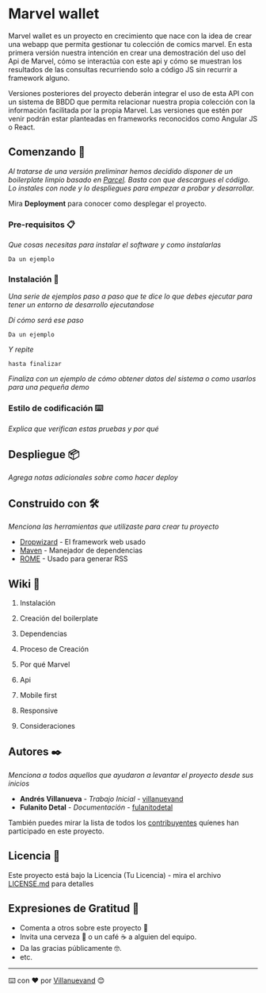 # Marvel wallet

Marvel wallet es un proyecto en crecimiento que nace con la idea de crear una webapp que permita gestionar tu colección de comics marvel. En esta primera versión nuestra intención en crear una demostración del uso del Api de Marvel, cómo se interactúa con este api y cómo se muestran los resultados de las consultas recurriendo solo a código JS sin recurrir a framework alguno.

Versiones posteriores del proyecto deberán integrar el uso de esta API con un sistema de BBDD que permita relacionar nuestra propia colección con la información facilitada por la propia Marvel. Las versiones que estén por venir podrán estar planteadas en frameworks reconocidos como Angular JS o React.

## Comenzando 🚀

_Al tratarse de una versión preliminar hemos decidido disponer de un boilerplate limpio basado en [Parcel](https://parceljs.org/). Basta con que descargues el código. Lo instales con node y lo despliegues para empezar a probar y desarrollar._

Mira **Deployment** para conocer como desplegar el proyecto.


### Pre-requisitos 📋

_Que cosas necesitas para instalar el software y como instalarlas_

```
Da un ejemplo
```

### Instalación 🔧

_Una serie de ejemplos paso a paso que te dice lo que debes ejecutar para tener un entorno de desarrollo ejecutandose_

_Dí cómo será ese paso_

```
Da un ejemplo
```

_Y repite_

```
hasta finalizar
```

_Finaliza con un ejemplo de cómo obtener datos del sistema o como usarlos para una pequeña demo_

### Estilo de codificación ⌨️

_Explica que verifican estas pruebas y por qué_

## Despliegue 📦

_Agrega notas adicionales sobre como hacer deploy_

## Construido con 🛠️

_Menciona las herramientas que utilizaste para crear tu proyecto_

* [Dropwizard](http://www.dropwizard.io/1.0.2/docs/) - El framework web usado
* [Maven](https://maven.apache.org/) - Manejador de dependencias
* [ROME](https://rometools.github.io/rome/) - Usado para generar RSS

## Wiki 📖

1. Instalación

2. Creación del boilerplate

3. Dependencias

4. Proceso de Creación

5. Por qué Marvel

6. Api

7. Mobile first

8. Responsive

9. Consideraciones

## Autores ✒️

_Menciona a todos aquellos que ayudaron a levantar el proyecto desde sus inicios_

* **Andrés Villanueva** - *Trabajo Inicial* - [villanuevand](https://github.com/villanuevand)
* **Fulanito Detal** - *Documentación* - [fulanitodetal](#fulanito-de-tal)

También puedes mirar la lista de todos los [contribuyentes](https://github.com/your/project/contributors) quíenes han participado en este proyecto. 

## Licencia 📄

Este proyecto está bajo la Licencia (Tu Licencia) - mira el archivo [LICENSE.md](LICENSE.md) para detalles

## Expresiones de Gratitud 🎁

* Comenta a otros sobre este proyecto 📢
* Invita una cerveza 🍺 o un café ☕ a alguien del equipo. 
* Da las gracias públicamente 🤓.
* etc.



---
⌨️ con ❤️ por [Villanuevand](https://github.com/Villanuevand) 😊
